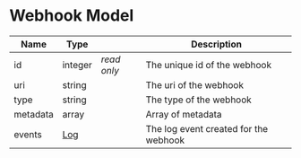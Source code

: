 # Webhook Model

| Name      | Type              |               | Description                           |
|-----------|-------------------|---------------|---------------------------------------|
| id        | integer           | _read only_   | The unique id of the webhook          |
| uri       | string            |               | The uri of the webhook                |
| type      | string            |               | The type of the webhook               |
| metadata  | array             |               | Array of metadata                     |
| events    | [Log](api-log.md) |               | The log event created for the webhook |
